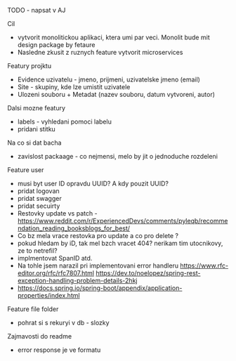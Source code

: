 TODO - napsat v AJ

Cil 
- vytvorit monolitickou aplikaci, ktera umi par veci. Monolit bude mit design package by fetaure
- Nasledne zkusit z ruznych feature vytvorit microservices 


Featury projktu 
- Evidence uzivatelu - jmeno, prijmeni, uzivatelske jmeno (email)
- Site - skupiny, kde lze umistit uzivatele
- Ulozeni souboru + Metadat (nazev souboru, datum vytvoreni, autor)

Dalsi mozne featury 
- labels - vyhledani pomoci labelu
- pridani stitku


Na co si dat bacha
- zavislost packaage - co nejmensi, melo by jit o jednoduche rozdeleni

Feature user 
- musi byt user ID opravdu UUID? A kdy pouzit UUID? 
- pridat logovan
- pridat swagger
- pridat secuirty
- Restovky update vs patch -https://www.reddit.com/r/ExperiencedDevs/comments/pyleqb/recommendation_reading_booksblogs_for_best/
- Co bz mela vrace restovka pro update a co pro delete ? 
- pokud hledam by iD, tak mel bzch vracet 404? nerikam tim utocnikovy, ze to netrefil?
- implmentovat SpanID atd.
- Na tohle jsem narazil pri implementovani error handleru https://www.rfc-editor.org/rfc/rfc7807.html  https://dev.to/noelopez/spring-rest-exception-handling-problem-details-2hkj
- https://docs.spring.io/spring-boot/appendix/application-properties/index.html

Feature file folder 
- pohrat si s rekuryi v db - slozky



Zajmavosti do readme 
- error response je ve formatu 
